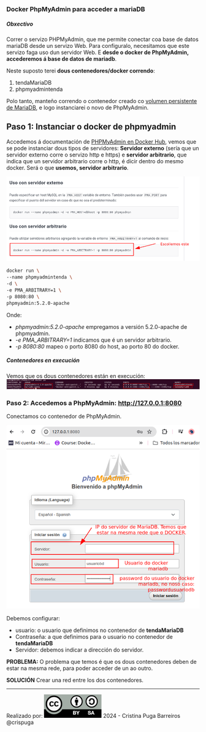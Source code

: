 ### Docker PhpMyAdmin para acceder a mariaDB

##### Obxectivo

Correr o servizo PHPMyAdmin, que me permite conectar coa base de datos mariaDB desde un servizo Web.
Para configuralo, necesitamos que este servizo faga uso dun servidor Web. E **desde o docker de PhpMyAdmin, accederemos á base de datos de mariadb**.

Neste suposto terei **dous contenedores/docker correndo**:
1) tendaMariaDB
1) phpmyadmintenda

Polo tanto, manteño correndo o contenedor creado co [volumen persistente de MariaDB](dockertendabdmariaDB-Volumes.md), e logo instanciarei o novo de PhpMyAdmin.
## Paso 1: Instanciar o docker de phpmyadmin

Accedemos á documentación de [PHPMyAdmin en Docker Hub](https://hub.docker.com/_/phpmyadmin), vemos que se pode instanciar dous tipos de servidores: **Servidor externo** (sería que un servidor externo corre o servizo http e https) e **servidor arbitrario**, que indica que un servidor arbitrario corre o http, é dicir dentro do mesmo docker. Será o que **usemos, servidor arbitrario**.

![Información en docker hub](images/phpmyadmin-dockerhub.png)

```bash
docker run \
--name phpmyadmintenda \
-d \
-e PMA_ARBITRARY=1 \
-p 8080:80 \
phpmyadmin:5.2.0-apache
```
Onde:
- *phpmyadmin:5.2.0-apache*  empregamos a versión 5.2.0-apache de phpmyadmin.
- *-e PMA_ARBITRARY=1* indicamos que é un servidor arbitrario.
- *-p 8080:80* mapeo o porto 8080 do host, ao porto 80 do docker.

##### Contenedores en execución
Vemos que os dous contenedores están en execución:
![Contenedores en execución phpmyadmin e mariaDB](images/phpmyadmin-dockerexecutandose.png)

### Paso 2: Accedemos a PhpMyAdmin: http://127.0.0.1:8080

Conectamos co contenedor de PhpMyAdmin.

![Conectar con PhpMyAdmin](images/phpmyadmin-acceso.png)

Debemos configurar:
- usuario: o usuario que definimos no contenedor de **tendaMariaDB**
- Contraseña: a que definimos para o usuario no contenedor de **tendaMariaDB**
- Servidor: debemos indicar a dirección do servidor.

**PROBLEMA:**
O problema que temos é que os dous contenedores deben de estar na mesma rede, para poder acceder de un ao outro. 

**SOLUCIÓN** 
Crear una red entre los dos contenedores.

---
Realizado por:
![Realizado por](images/ccbysa.png) 
2024 - Cristina Puga Barreiros @crispuga
